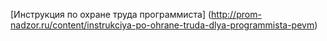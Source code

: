 [Инструкция по охране труда программиста] (http://prom-nadzor.ru/content/instrukciya-po-ohrane-truda-dlya-programmista-pevm)
